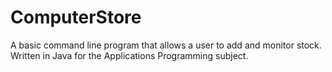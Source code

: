 # ComputerStore
A basic command line program that allows a user to add and monitor stock. Written in Java for the Applications Programming subject.

